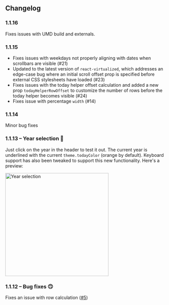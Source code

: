Changelog
------------
### 1.1.16
Fixes issues with UMD build and externals.

### 1.1.15
- Fixes issues with weekdays not properly aligning with dates when scrollbars are visible (#21)
- Updated to the latest version of `react-virtualized`, which addresses an edge-case bug where an initial scroll offset prop is specified before external CSS stylesheets have loaded (#23)
- Fixes issues with the today helper offset calculation and added a new prop `todayHelperRowOffset` to customize the number of rows before the today helper becomes visible (#24)
- Fixes issue with percentage `width` (#14)

### 1.1.14
Minor bug fixes

### 1.1.13 – Year selection 🎉
Just click on the year in the header to test it out. The current year is underlined with the current `theme.todayColor` (orange by default). Keyboard support has also been tweaked to support this new functionality. Here's a preview:
<div>
<img width="325" alt="Year selection" src="https://cloud.githubusercontent.com/assets/1416436/15803422/b58e8704-2aaa-11e6-9c93-b1aa64fadc2e.png">
</div>

### 1.1.12 – Bug fixes 🙃
Fixes an issue with row calculation ([#5](https://github.com/clauderic/react-infinite-calendar/issues/5))
